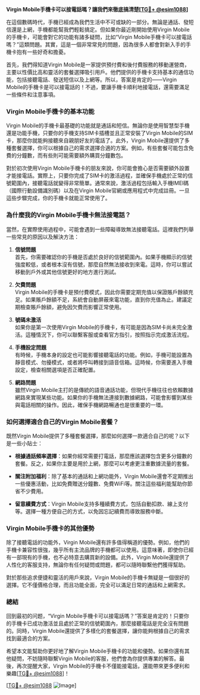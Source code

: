 **Virgin Mobile手機卡可以接電話嗎？讓我們來徹底搞清楚[[TG💪+ @esim1088](https://t.me/s/esim1088)]**

在這個數碼時代，手機已經成為我們生活中不可或缺的一部分。無論是通話、發短信還是上網，手機都能幫我們輕鬆搞定。但如果你最近剛開始使用Virgin Mobile的手機卡，可能會對它的功能有諸多疑問，比如“Virgin Mobile手機卡可以接電話嗎？”這類問題。其實，這是一個非常常見的問題，因為很多人都會對新入手的手機卡抱有一些好奇和擔憂。

首先，我們得知道Virgin Mobile是一家提供預付費和後付費服務的移動運營商，主要以性價比高和靈活的套餐選擇吸引用戶。他們提供的手機卡支持基本的通信功能，包括接聽電話、發送短信以及上網等。所以，答案是肯定的——Virgin Mobile的手機卡是可以接電話的！不過，要讓手機卡順利地接電話，還需要滿足一些條件和注意事項。

### **Virgin Mobile手機卡的基本功能**

Virgin Mobile的手機卡最基礎的功能就是通話和短信。無論你是使用智慧型手機還是功能手機，只要你的手機支持SIM卡插槽並且正常安裝了Virgin Mobile的SIM卡，那麼你就能夠接聽來自親朋好友的電話了。此外，Virgin Mobile還提供了多種套餐選擇，你可以根據自己的需求選擇合適的方案。例如，有些套餐可能包含免費的分鐘數，而有些則可能需要額外購買分鐘數包。

對於初次使用Virgin Mobile手機卡的朋友來說，你可能會擔心是否需要額外設置才能接電話。實際上，只要你完成了SIM卡的激活過程，並確保手機處於正常的信號範圍內，接聽電話就變得非常簡單。通常來說，激活過程包括輸入手機IMEI碼（國際行動設備識別碼）以及在Virgin Mobile官網或應用程式中完成註冊。一旦這些步驟完成，你的手機卡就能正常使用了。

### **為什麼我的Virgin Mobile手機卡無法接電話？**

當然，在實際使用過程中，可能會遇到一些障礙導致無法接聽電話。這裡我們列舉一些常見的原因以及解決方法：

1. **信號問題**  
   首先，你需要確認你的手機是否處於良好的信號範圍內。如果手機顯示的信號強度較低，或者根本沒有信號，那麼自然無法接收到來電。這時，你可以嘗試移動到戶外或其他信號更好的地方進行測試。

2. **欠費問題**  
   Virgin Mobile的手機卡是預付費模式，因此你需要定期充值以保證賬戶餘額充足。如果賬戶餘額不足，系統會自動屏蔽來電功能，直到你充值為止。建議定期檢查賬戶餘額，避免因欠費而影響正常使用。

3. **號碼未激活**  
   如果你是第一次使用Virgin Mobile的手機卡，有可能是因為SIM卡尚未完全激活。這種情況下，你可以聯繫客服或查看官方指引，按照指示完成激活流程。

4. **手機設定問題**  
   有時候，手機本身的設定也可能影響接聽電話的功能。例如，手機可能設置為靜音模式、勿擾模式，或者將呼叫轉接到語音信箱。這時候，你需要進入手機設定，檢查相關選項是否正確配置。

5. **網路問題**  
   雖然Virgin Mobile主打的是傳統的語音通話功能，但現代手機往往也依賴數據網路來實現某些功能。如果你的手機無法連接到數據網路，可能會影響到某些與電話相關的操作。因此，確保手機網路暢通也是很重要的一環。

### **如何選擇適合自己的Virgin Mobile套餐？**

既然Virgin Mobile提供了多種套餐選擇，那麼如何選擇一款適合自己的呢？以下是一些小貼士：

- **根據通話頻率選擇**：如果你經常需要打電話，那麼應該選擇包含更多分鐘數的套餐。反之，如果你主要是用於上網，那麼可以考慮更注重數據流量的套餐。
  
- **關注附加福利**：除了基本的通話和上網功能外，Virgin Mobile還會不定期推出一些優惠活動，比如免費贈送分鐘數、免費WiFi等。關注這些福利能幫助你節省不少費用。

- **留意續費方式**：Virgin Mobile支持多種續費方式，包括自動扣款、線上支付等。選擇一種方便自己的方式，以免因忘記續費而導致服務中斷。

### **Virgin Mobile手機卡的其他優勢**

除了接聽電話的功能外，Virgin Mobile還有許多值得稱道的優勢。例如，他們的手機卡兼容性很強，幾乎所有主流品牌的手機都可以使用。這意味著，即使你已經有一部現有的手機，也不必特意去購買新的設備。此外，Virgin Mobile還提供了人性化的客服支持，無論你有任何疑問或問題，都可以隨時聯繫他們獲得幫助。

對於那些追求便捷和靈活的用戶來說，Virgin Mobile的手機卡無疑是一個很好的選擇。它不僅價格合理，而且功能全面，完全可以滿足日常的通話和上網需求。

### **總結**

回到最初的问题，“Virgin Mobile手機卡可以接電話嗎？”答案是肯定的！只要你的手機卡已成功激活並且處於正常的信號範圍內，那麼接聽電話是完全沒有問題的。同時，Virgin Mobile還提供了多樣化的套餐選擇，讓你能夠根據自己的需求找到最適合的方案。

希望本文能幫助你更好地了解Virgin Mobile手機卡的功能和優勢。如果你還有其他疑問，不妨隨時聯繫Virgin Mobile的客服，他們會為你提供專業的解答。最後，再次提醒大家，Virgin Mobile的手機卡不僅能接電話，還能帶來更多便利和樂趣[[TG💪+ @esim1088](https://t.me/s/esim1088)]！

[[TG💪+ @esim1088](https://t.me/s/esim1088) ![Image](https://i.postimg.cc/4NQfJmqS/Snipaste-2025-05-13-00-14-12.png)]